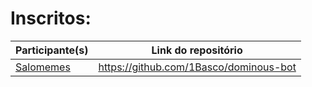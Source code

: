# Inscritos:

| Participante(s)  | Link do repositório |
| ---------------- | ------------------- |
| [Salomemes](https://github.com/1Basco) | https://github.com/1Basco/dominous-bot |
